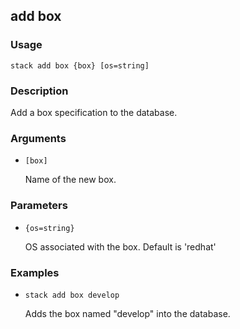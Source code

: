 ## add box

### Usage

`stack add box {box} [os=string]`

### Description


Add a box specification to the database.



### Arguments

* `[box]`

   Name of the new box.


### Parameters
* `{os=string}`

   OS associated with the box. Default is 'redhat'

### Examples

* `stack add box develop`

   Adds the box named "develop" into the database.



